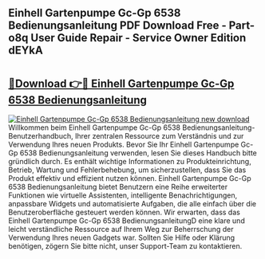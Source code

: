 ## Einhell Gartenpumpe Gc-Gp 6538 Bedienungsanleitung PDF Download Free - Part-o8q User Guide Repair - Service Owner Edition dEYkA

# <h2><a href="http://df5lzik.blite.top/?on=Einhell+Gartenpumpe+Gc-Gp+6538+Bedienungsanleitung">🔗Download 👉🔴 Einhell Gartenpumpe Gc-Gp 6538 Bedienungsanleitung</a></h2>

[![Einhell Gartenpumpe Gc-Gp 6538 Bedienungsanleitung new download](https://i.imgur.com/lujVjoI.png)](http://df5lzik.blite.top/?on=Einhell+Gartenpumpe+Gc-Gp+6538+Bedienungsanleitung)
Willkommen beim Einhell Gartenpumpe Gc-Gp 6538 Bedienungsanleitung-Benutzerhandbuch, Ihrer zentralen Ressource zum Verständnis und zur Verwendung Ihres neuen Produkts. Bevor Sie Ihr Einhell Gartenpumpe Gc-Gp 6538 Bedienungsanleitung verwenden, lesen Sie dieses Handbuch bitte gründlich durch. Es enthält wichtige Informationen zu Produkteinrichtung, Betrieb, Wartung und Fehlerbehebung, um sicherzustellen, dass Sie das Produkt effektiv und effizient nutzen können. Einhell Gartenpumpe Gc-Gp 6538 Bedienungsanleitung bietet Benutzern eine Reihe erweiterter Funktionen wie virtuelle Assistenten, intelligente Benachrichtigungen, anpassbare Widgets und automatisierte Aufgaben, die alle einfach über die Benutzeroberfläche gesteuert werden können. Wir erwarten, dass das Einhell Gartenpumpe Gc-Gp 6538 BedienungsanleitungD eine klare und leicht verständliche Ressource auf Ihrem Weg zur Beherrschung der Verwendung Ihres neuen Gadgets war. Sollten Sie Hilfe oder Klärung benötigen, zögern Sie bitte nicht, unser Support-Team zu kontaktieren.
